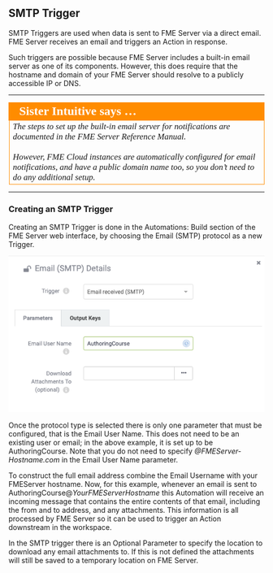 ## SMTP Trigger ##

SMTP Triggers are used when data is sent to FME Server via a direct email. FME Server receives an email and triggers an Action in response.

Such triggers are possible because FME Server includes a built-in email server as one of its components. However, this does require that the hostname and domain of your FME Server should resolve to a publicly accessible IP or DNS.

---

<table style="border-spacing: 0px">
<tr>
<td style="vertical-align:middle;background-color:darkorange;border: 2px solid darkorange">
<i class="fa fa-quote-left fa-lg fa-pull-left fa-fw" style="color:white;padding-right: 12px;vertical-align:text-top"></i>
<span style="color:white;font-size:x-large;font-weight: bold;font-family:serif">Sister Intuitive says …</span>
</td>
</tr>

<tr>
<td style="border: 1px solid darkorange">
<span style="font-family:serif; font-style:italic; font-size:larger">
The steps to set up the built-in email server for notifications are documented in the FME Server Reference Manual.
<br><br>However, FME Cloud instances are automatically configured for email notifications, and have a public domain name too, so you don’t need to do any additional setup.
</span>
</td>
</tr>
</table>

---

### Creating an SMTP Trigger ##

Creating an SMTP Trigger is done in the Automations: Build section of the FME Server web interface, by choosing the Email (SMTP) protocol as a new Trigger.

![](./Images/Img4.023.SMTPTriggerSettings.png)

Once the protocol type is selected there is only one parameter that must be configured, that is the Email User Name. This does not need to be an existing user or email; in the above example, it is set up to be AuthoringCourse. Note that you do not need to specify *@FMEServer-Hostname.com* in the Email User Name parameter.

To construct the full email address combine the Email Username with your FMEServer hostname. Now, for this example,  whenever an email is sent to AuthoringCourse@*YourFMEServerHostname* this Automation will receive an incoming message that contains the entire contents of that email, including the from and to address, and any attachments. This information is all processed by FME Server so it can be used to trigger an Action downstream in the workspace.

In the SMTP trigger there is an Optional Parameter to specify the location to download any email attachments to. If this is not defined the attachments will still be saved to a temporary location on FME Server.
